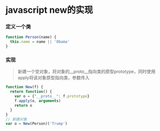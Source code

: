 # javascript new的实现
### 定义一个类
```js
function Person(name) {
  this.name = name || 'Obama'
}
```
### 实现
> 新建一个空对象，将对象的__proto__指向类的原型prototype，同时使用apply将该对象原型指向类，参数传入
```js
function New(f) {
  return function() {
    var o = {"__proto__": f.prototype}
    f.apply(o, arguments)
    return o
  }
}
// 新建对象
var o = New(Person)('Trump')
```